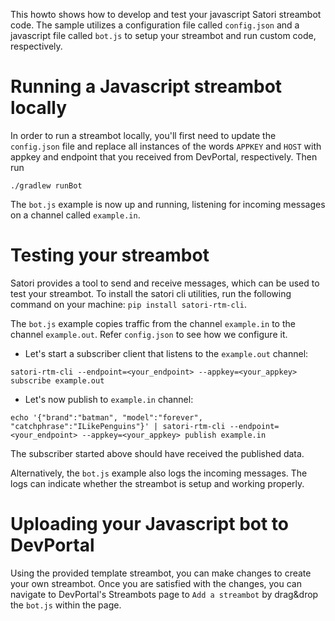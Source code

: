 This howto shows how to develop and test your javascript Satori streambot code. The sample utilizes a
configuration file called `config.json` and a javascript file called `bot.js` to setup your streambot
and run custom code, respectively.

# Running a Javascript streambot locally
In order to run a streambot locally, you'll first need to update the `config.json` file and replace
all instances of the words `APPKEY` and `HOST` with appkey and endpoint that you received from DevPortal, respectively.
Then run
```
./gradlew runBot
```
The `bot.js` example is now up and running, listening for incoming messages on a channel called `example.in`.

# Testing your streambot
Satori provides a tool to send and receive messages, which can be used to test your streambot. To
install the satori cli utilities, run the following command on your machine: `pip install satori-rtm-cli`.

The `bot.js` example copies traffic from the channel `example.in` to the channel `example.out`. Refer
`config.json` to see how we configure it.

* Let's start a subscriber client that listens to the `example.out` channel:
```
satori-rtm-cli --endpoint=<your_endpoint> --appkey=<your_appkey> subscribe example.out
```

* Let's now publish to `example.in` channel:
```
echo '{"brand":"batman", "model":"forever", "catchphrase":"ILikePenguins"}' | satori-rtm-cli --endpoint=<your_endpoint> --appkey=<your_appkey> publish example.in
```

The subscriber started above should have received the published data.

Alternatively, the `bot.js` example also logs the incoming messages. The logs can indicate whether
the streambot is setup and working properly.

# Uploading your Javascript bot to DevPortal
Using the provided template streambot, you can make changes to create your own streambot. Once you
are satisfied with the changes, you can navigate to DevPortal's Streambots page to `Add a streambot`
by drag&drop the `bot.js` within the page.
